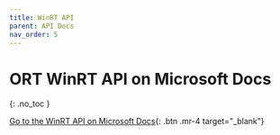```yaml
---
title: WinRT API
parent: API Docs
nav_order: 5
---
```

# ORT WinRT API on Microsoft Docs
{: .no_toc }


 <span class="fs-5"> [Go to the WinRT API on Microsoft Docs](https://docs.microsoft.com/windows/ai/windows-ml/api-reference){: .btn  .mr-4 target="_blank"} </span> 

